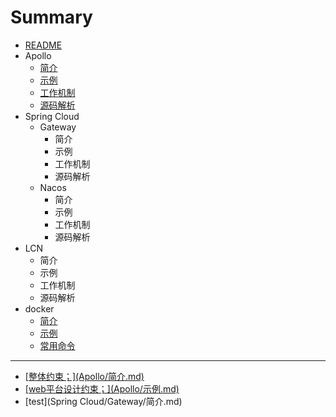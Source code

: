# Summary

* [README](/README.md)
* Apollo
  * [简介](/Apollo/简介.md)
  * [示例](/Apollo/示例.md)
  * [工作机制](/Apollo/工作机制.md)
  * [源码解析](/Apollo/源码解析.md)
* Spring Cloud
  * Gateway
    * 简介
    * 示例
    * 工作机制
    * 源码解析
  * Nacos
    * 简介
    * 示例
    * 工作机制
    * 源码解析
* LCN
  * 简介
  * 示例
  * 工作机制
  * 源码解析
* docker
  * [简介](jian-jie.md)
  * [示例](shi-li.md)
  * [常用命令](chang-yong-ming-ling.md)

---

* [\[整体约束；\]\(Apollo/简介.md\)](zheng-ti-yue-shu-ff1b5d28-apollo-jian-4ecb-md.md)
* [\[web平台设计约束；\]\(Apollo/示例.md\)](webping-tai-she-ji-yue-shu-ff1b5d28-apollo-shi-4f8b-md.md)
* \[test\]\(Spring Cloud/Gateway/简介.md\)



